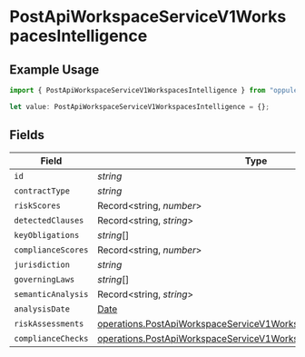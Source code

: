 # PostApiWorkspaceServiceV1WorkspacesIntelligence

## Example Usage

```typescript
import { PostApiWorkspaceServiceV1WorkspacesIntelligence } from "oppulence-backend-sdk/models/operations";

let value: PostApiWorkspaceServiceV1WorkspacesIntelligence = {};
```

## Fields

| Field                                                                                                                                              | Type                                                                                                                                               | Required                                                                                                                                           | Description                                                                                                                                        |
| -------------------------------------------------------------------------------------------------------------------------------------------------- | -------------------------------------------------------------------------------------------------------------------------------------------------- | -------------------------------------------------------------------------------------------------------------------------------------------------- | -------------------------------------------------------------------------------------------------------------------------------------------------- |
| `id`                                                                                                                                               | *string*                                                                                                                                           | :heavy_minus_sign:                                                                                                                                 | N/A                                                                                                                                                |
| `contractType`                                                                                                                                     | *string*                                                                                                                                           | :heavy_minus_sign:                                                                                                                                 | N/A                                                                                                                                                |
| `riskScores`                                                                                                                                       | Record<string, *number*>                                                                                                                           | :heavy_minus_sign:                                                                                                                                 | N/A                                                                                                                                                |
| `detectedClauses`                                                                                                                                  | Record<string, *string*>                                                                                                                           | :heavy_minus_sign:                                                                                                                                 | N/A                                                                                                                                                |
| `keyObligations`                                                                                                                                   | *string*[]                                                                                                                                         | :heavy_minus_sign:                                                                                                                                 | N/A                                                                                                                                                |
| `complianceScores`                                                                                                                                 | Record<string, *number*>                                                                                                                           | :heavy_minus_sign:                                                                                                                                 | N/A                                                                                                                                                |
| `jurisdiction`                                                                                                                                     | *string*                                                                                                                                           | :heavy_minus_sign:                                                                                                                                 | N/A                                                                                                                                                |
| `governingLaws`                                                                                                                                    | *string*[]                                                                                                                                         | :heavy_minus_sign:                                                                                                                                 | N/A                                                                                                                                                |
| `semanticAnalysis`                                                                                                                                 | Record<string, *string*>                                                                                                                           | :heavy_minus_sign:                                                                                                                                 | N/A                                                                                                                                                |
| `analysisDate`                                                                                                                                     | [Date](https://developer.mozilla.org/en-US/docs/Web/JavaScript/Reference/Global_Objects/Date)                                                      | :heavy_minus_sign:                                                                                                                                 | N/A                                                                                                                                                |
| `riskAssessments`                                                                                                                                  | [operations.PostApiWorkspaceServiceV1WorkspacesRiskAssessments](../../models/operations/postapiworkspaceservicev1workspacesriskassessments.md)[]   | :heavy_minus_sign:                                                                                                                                 | N/A                                                                                                                                                |
| `complianceChecks`                                                                                                                                 | [operations.PostApiWorkspaceServiceV1WorkspacesComplianceChecks](../../models/operations/postapiworkspaceservicev1workspacescompliancechecks.md)[] | :heavy_minus_sign:                                                                                                                                 | N/A                                                                                                                                                |